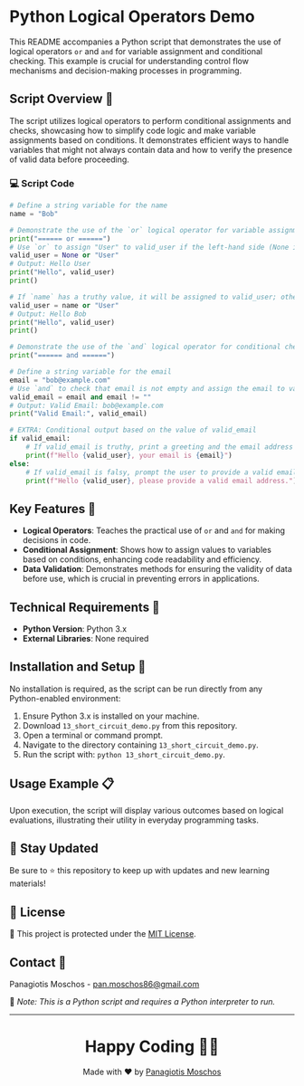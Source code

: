 
# Python Logical Operators Demo

This README accompanies a Python script that demonstrates the use of logical operators `or` and `and` for variable assignment and conditional checking. This example is crucial for understanding control flow mechanisms and decision-making processes in programming.

## Script Overview 📘

The script utilizes logical operators to perform conditional assignments and checks, showcasing how to simplify code logic and make variable assignments based on conditions. It demonstrates efficient ways to handle variables that might not always contain data and how to verify the presence of valid data before proceeding.

### :computer: Script Code

```python
# Define a string variable for the name
name = "Bob"

# Demonstrate the use of the `or` logical operator for variable assignment
print("====== or ======")
# Use `or` to assign "User" to valid_user if the left-hand side (None in this case) is falsy
valid_user = None or "User"
# Output: Hello User
print("Hello", valid_user)
print()

# If `name` has a truthy value, it will be assigned to valid_user; otherwise, "User" would be assigned
valid_user = name or "User"
# Output: Hello Bob
print("Hello", valid_user)
print()

# Demonstrate the use of the `and` logical operator for conditional checking
print("====== and ======")

# Define a string variable for the email
email = "bob@example.com"
# Use `and` to check that email is not empty and assign the email to valid_email if it's true
valid_email = email and email != ""
# Output: Valid Email: bob@example.com
print("Valid Email:", valid_email)

# EXTRA: Conditional output based on the value of valid_email
if valid_email:
    # If valid_email is truthy, print a greeting and the email address
    print(f"Hello {valid_user}, your email is {email}")
else:
    # If valid_email is falsy, prompt the user to provide a valid email address
    print(f"Hello {valid_user}, please provide a valid email address.")
```

## Key Features 🌟

- **Logical Operators**: Teaches the practical use of `or` and `and` for making decisions in code.
- **Conditional Assignment**: Shows how to assign values to variables based on conditions, enhancing code readability and efficiency.
- **Data Validation**: Demonstrates methods for ensuring the validity of data before use, which is crucial in preventing errors in applications.

## Technical Requirements 🔧

- **Python Version**: Python 3.x
- **External Libraries**: None required

## Installation and Setup 🚀

No installation is required, as the script can be run directly from any Python-enabled environment:
1. Ensure Python 3.x is installed on your machine.
2. Download `13_short_circuit_demo.py` from this repository.
3. Open a terminal or command prompt.
4. Navigate to the directory containing `13_short_circuit_demo.py`.
5. Run the script with: `python 13_short_circuit_demo.py`.

## Usage Example 📋

Upon execution, the script will display various outcomes based on logical evaluations, illustrating their utility in everyday programming tasks.

## 📢 Stay Updated
Be sure to ⭐ this repository to keep up with updates and new learning materials!

## 📄 License
🔐 This project is protected under the [MIT License](https://mit-license.org/).

## Contact 📧
Panagiotis Moschos - pan.moschos86@gmail.com

🔗 *Note: This is a Python script and requires a Python interpreter to run.*

---
<h1 align=center>Happy Coding 👨‍💻 </h1>

<p align="center">
  Made with ❤️ by 
  <a href="https://www.linkedin.com/in/panagiotis-moschos" target="_blank">Panagiotis Moschos</a>
</p>
